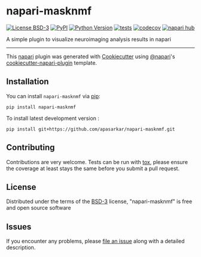 # napari-masknmf

[![License BSD-3](https://img.shields.io/pypi/l/napari-masknmf.svg?color=green)](https://github.com/apasarkar/napari-masknmf/raw/main/LICENSE)
[![PyPI](https://img.shields.io/pypi/v/napari-masknmf.svg?color=green)](https://pypi.org/project/napari-masknmf)
[![Python Version](https://img.shields.io/pypi/pyversions/napari-masknmf.svg?color=green)](https://python.org)
[![tests](https://github.com/apasarkar/napari-masknmf/workflows/tests/badge.svg)](https://github.com/apasarkar/napari-masknmf/actions)
[![codecov](https://codecov.io/gh/apasarkar/napari-masknmf/branch/main/graph/badge.svg)](https://codecov.io/gh/apasarkar/napari-masknmf)
[![napari hub](https://img.shields.io/endpoint?url=https://api.napari-hub.org/shields/napari-masknmf)](https://napari-hub.org/plugins/napari-masknmf)

A simple plugin to visualize neuroimaging analysis results in napari

----------------------------------

This [napari] plugin was generated with [Cookiecutter] using [@napari]'s [cookiecutter-napari-plugin] template.

<!--
Don't miss the full getting started guide to set up your new package:
https://github.com/napari/cookiecutter-napari-plugin#getting-started

and review the napari docs for plugin developers:
https://napari.org/stable/plugins/index.html
-->

## Installation

You can install `napari-masknmf` via [pip]:

    pip install napari-masknmf



To install latest development version :

    pip install git+https://github.com/apasarkar/napari-masknmf.git


## Contributing

Contributions are very welcome. Tests can be run with [tox], please ensure
the coverage at least stays the same before you submit a pull request.

## License

Distributed under the terms of the [BSD-3] license,
"napari-masknmf" is free and open source software

## Issues

If you encounter any problems, please [file an issue] along with a detailed description.

[napari]: https://github.com/napari/napari
[Cookiecutter]: https://github.com/audreyr/cookiecutter
[@napari]: https://github.com/napari
[MIT]: http://opensource.org/licenses/MIT
[BSD-3]: http://opensource.org/licenses/BSD-3-Clause
[GNU GPL v3.0]: http://www.gnu.org/licenses/gpl-3.0.txt
[GNU LGPL v3.0]: http://www.gnu.org/licenses/lgpl-3.0.txt
[Apache Software License 2.0]: http://www.apache.org/licenses/LICENSE-2.0
[Mozilla Public License 2.0]: https://www.mozilla.org/media/MPL/2.0/index.txt
[cookiecutter-napari-plugin]: https://github.com/napari/cookiecutter-napari-plugin

[file an issue]: https://github.com/apasarkar/napari-masknmf/issues

[napari]: https://github.com/napari/napari
[tox]: https://tox.readthedocs.io/en/latest/
[pip]: https://pypi.org/project/pip/
[PyPI]: https://pypi.org/
